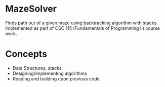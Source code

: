 # MazeSolver
Finds path out of a given maze using backtracking algorithm with stacks. Implemented as part of CSC 115 (Fundamentals of Programming II) course work.

# Concepts
- Data Structures, stacks
- Designing/implementing algorithms
- Reading and building upon previous code
